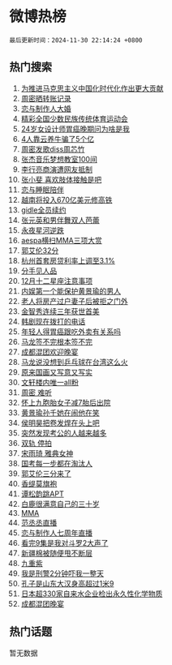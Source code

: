 # 微博热榜

`最后更新时间：2024-11-30 22:14:24 +0800`

## 热门搜索

1. [为推进马克思主义中国化时代化作出更大贡献](https://m.weibo.cn/search?containerid=100103type%3D1%26t%3D10%26q%3D%23%E4%B8%BA%E6%8E%A8%E8%BF%9B%E9%A9%AC%E5%85%8B%E6%80%9D%E4%B8%BB%E4%B9%89%E4%B8%AD%E5%9B%BD%E5%8C%96%E6%97%B6%E4%BB%A3%E5%8C%96%E4%BD%9C%E5%87%BA%E6%9B%B4%E5%A4%A7%E8%B4%A1%E7%8C%AE%23&stream_entry_id=51&isnewpage=1&extparam=seat%3D1%26q%3D%2523%25E4%25B8%25BA%25E6%258E%25A8%25E8%25BF%259B%25E9%25A9%25AC%25E5%2585%258B%25E6%2580%259D%25E4%25B8%25BB%25E4%25B9%2589%25E4%25B8%25AD%25E5%259B%25BD%25E5%258C%2596%25E6%2597%25B6%25E4%25BB%25A3%25E5%258C%2596%25E4%25BD%259C%25E5%2587%25BA%25E6%259B%25B4%25E5%25A4%25A7%25E8%25B4%25A1%25E7%258C%25AE%2523%26pos%3D0%26filter_type%3Drealtimehot%26stream_entry_id%3D51%26c_type%3D51%26dgr%3D0%26cate%3D10103%26display_time%3D1732976062%26pre_seqid%3D17329760628890259102874)
1. [周密晒转账记录](https://m.weibo.cn/search?containerid=100103type%3D1%26t%3D10%26q%3D%23%E5%91%A8%E5%AF%86%E6%99%92%E8%BD%AC%E8%B4%A6%E8%AE%B0%E5%BD%95%23&stream_entry_id=31&isnewpage=1&extparam=seat%3D1%26filter_type%3Drealtimehot%26lcate%3D5001%26c_type%3D31%26cate%3D5001%26q%3D%2523%25E5%2591%25A8%25E5%25AF%2586%25E6%2599%2592%25E8%25BD%25AC%25E8%25B4%25A6%25E8%25AE%25B0%25E5%25BD%2595%2523%26dgr%3D0%26realpos%3D1%26stream_entry_id%3D31%26flag%3D1%26pos%3D0%26band_rank%3D1%26display_time%3D1732976062%26pre_seqid%3D17329760628890259102874)
1. [恋与制作人大婚](https://m.weibo.cn/search?containerid=100103type%3D1%26t%3D10%26q%3D%23%E6%81%8B%E4%B8%8E%E5%88%B6%E4%BD%9C%E4%BA%BA%E5%A4%A7%E5%A9%9A%23&stream_entry_id=31&isnewpage=1&extparam=seat%3D1%26filter_type%3Drealtimehot%26lcate%3D5001%26c_type%3D31%26cate%3D5001%26q%3D%2523%25E6%2581%258B%25E4%25B8%258E%25E5%2588%25B6%25E4%25BD%259C%25E4%25BA%25BA%25E5%25A4%25A7%25E5%25A9%259A%2523%26dgr%3D0%26realpos%3D2%26stream_entry_id%3D31%26flag%3D16%26pos%3D1%26band_rank%3D2%26display_time%3D1732976062%26pre_seqid%3D17329760628890259102874)
1. [精彩全国少数民族传统体育运动会](https://m.weibo.cn/search?containerid=100103type%3D1%26t%3D10%26q%3D%23%E7%B2%BE%E5%BD%A9%E5%85%A8%E5%9B%BD%E5%B0%91%E6%95%B0%E6%B0%91%E6%97%8F%E4%BC%A0%E7%BB%9F%E4%BD%93%E8%82%B2%E8%BF%90%E5%8A%A8%E4%BC%9A%23&stream_entry_id=31&isnewpage=1&extparam=seat%3D1%26filter_type%3Drealtimehot%26lcate%3D5001%26c_type%3D31%26cate%3D5001%26q%3D%2523%25E7%25B2%25BE%25E5%25BD%25A9%25E5%2585%25A8%25E5%259B%25BD%25E5%25B0%2591%25E6%2595%25B0%25E6%25B0%2591%25E6%2597%258F%25E4%25BC%25A0%25E7%25BB%259F%25E4%25BD%2593%25E8%2582%25B2%25E8%25BF%2590%25E5%258A%25A8%25E4%25BC%259A%2523%26dgr%3D0%26realpos%3D3%26stream_entry_id%3D31%26flag%3D1%26pos%3D2%26band_rank%3D3%26display_time%3D1732976062%26pre_seqid%3D17329760628890259102874)
1. [24岁女设计师胃癌晚期问为啥是我](https://m.weibo.cn/search?containerid=100103type%3D1%26t%3D10%26q%3D%2324%E5%B2%81%E5%A5%B3%E8%AE%BE%E8%AE%A1%E5%B8%88%E8%83%83%E7%99%8C%E6%99%9A%E6%9C%9F%E9%97%AE%E4%B8%BA%E5%95%A5%E6%98%AF%E6%88%91%23&stream_entry_id=31&isnewpage=1&extparam=seat%3D1%26filter_type%3Drealtimehot%26lcate%3D5001%26c_type%3D31%26cate%3D5001%26q%3D%252324%25E5%25B2%2581%25E5%25A5%25B3%25E8%25AE%25BE%25E8%25AE%25A1%25E5%25B8%2588%25E8%2583%2583%25E7%2599%258C%25E6%2599%259A%25E6%259C%259F%25E9%2597%25AE%25E4%25B8%25BA%25E5%2595%25A5%25E6%2598%25AF%25E6%2588%2591%2523%26dgr%3D0%26realpos%3D4%26stream_entry_id%3D31%26flag%3D0%26pos%3D3%26band_rank%3D4%26display_time%3D1732976062%26pre_seqid%3D17329760628890259102874)
1. [4人靠云养牛骗了5个亿](https://m.weibo.cn/search?containerid=100103type%3D1%26t%3D10%26q%3D%234%E4%BA%BA%E9%9D%A0%E4%BA%91%E5%85%BB%E7%89%9B%E9%AA%97%E4%BA%865%E4%B8%AA%E4%BA%BF%23&stream_entry_id=31&isnewpage=1&extparam=seat%3D1%26filter_type%3Drealtimehot%26lcate%3D5001%26c_type%3D31%26cate%3D5001%26q%3D%25234%25E4%25BA%25BA%25E9%259D%25A0%25E4%25BA%2591%25E5%2585%25BB%25E7%2589%259B%25E9%25AA%2597%25E4%25BA%25865%25E4%25B8%25AA%25E4%25BA%25BF%2523%26dgr%3D0%26realpos%3D5%26stream_entry_id%3D31%26flag%3D0%26pos%3D4%26band_rank%3D5%26display_time%3D1732976062%26pre_seqid%3D17329760628890259102874)
1. [周密发歌diss周芯竹](https://m.weibo.cn/search?containerid=100103type%3D1%26t%3D10%26q%3D%E5%91%A8%E5%AF%86%E5%8F%91%E6%AD%8Cdiss%E5%91%A8%E8%8A%AF%E7%AB%B9&stream_entry_id=31&isnewpage=1&extparam=seat%3D1%26filter_type%3Drealtimehot%26lcate%3D5001%26c_type%3D31%26cate%3D5001%26q%3D%25E5%2591%25A8%25E5%25AF%2586%25E5%258F%2591%25E6%25AD%258Cdiss%25E5%2591%25A8%25E8%258A%25AF%25E7%25AB%25B9%26dgr%3D0%26realpos%3D6%26stream_entry_id%3D31%26flag%3D1%26pos%3D5%26band_rank%3D6%26display_time%3D1732976062%26pre_seqid%3D17329760628890259102874)
1. [张杰音乐梦想教室100间](https://m.weibo.cn/search?containerid=100103type%3D1%26t%3D10%26q%3D%23%E5%BC%A0%E6%9D%B0%E9%9F%B3%E4%B9%90%E6%A2%A6%E6%83%B3%E6%95%99%E5%AE%A4100%E9%97%B4%23&stream_entry_id=31&isnewpage=1&extparam=seat%3D1%26filter_type%3Drealtimehot%26lcate%3D5001%26c_type%3D31%26cate%3D5001%26q%3D%2523%25E5%25BC%25A0%25E6%259D%25B0%25E9%259F%25B3%25E4%25B9%2590%25E6%25A2%25A6%25E6%2583%25B3%25E6%2595%2599%25E5%25AE%25A4100%25E9%2597%25B4%2523%26adid%3D266710%26dgr%3D0%26stream_entry_id%3D31%26is_ad_pos%3D1%26topic_ad%3D6%26pos%3D6%26band_rank%3D7%26display_time%3D1732976062%26pre_seqid%3D17329760628890259102874)
1. [李行亮商演遭网友抵制](https://m.weibo.cn/search?containerid=100103type%3D1%26t%3D10%26q%3D%23%E6%9D%8E%E8%A1%8C%E4%BA%AE%E5%95%86%E6%BC%94%E9%81%AD%E7%BD%91%E5%8F%8B%E6%8A%B5%E5%88%B6%23&stream_entry_id=31&isnewpage=1&extparam=seat%3D1%26filter_type%3Drealtimehot%26lcate%3D5001%26c_type%3D31%26cate%3D5001%26q%3D%2523%25E6%259D%258E%25E8%25A1%258C%25E4%25BA%25AE%25E5%2595%2586%25E6%25BC%2594%25E9%2581%25AD%25E7%25BD%2591%25E5%258F%258B%25E6%258A%25B5%25E5%2588%25B6%2523%26dgr%3D0%26realpos%3D7%26stream_entry_id%3D31%26flag%3D2%26pos%3D7%26band_rank%3D7%26display_time%3D1732976062%26pre_seqid%3D17329760628890259102874)
1. [张小斐 喜欢肢体接触是吧](https://m.weibo.cn/search?containerid=100103type%3D1%26t%3D10%26q%3D%E5%BC%A0%E5%B0%8F%E6%96%90+%E5%96%9C%E6%AC%A2%E8%82%A2%E4%BD%93%E6%8E%A5%E8%A7%A6%E6%98%AF%E5%90%A7&stream_entry_id=31&isnewpage=1&extparam=seat%3D1%26filter_type%3Drealtimehot%26lcate%3D5001%26c_type%3D31%26cate%3D5001%26q%3D%25E5%25BC%25A0%25E5%25B0%258F%25E6%2596%2590%2520%25E5%2596%259C%25E6%25AC%25A2%25E8%2582%25A2%25E4%25BD%2593%25E6%258E%25A5%25E8%25A7%25A6%25E6%2598%25AF%25E5%2590%25A7%26dgr%3D0%26realpos%3D8%26stream_entry_id%3D31%26flag%3D1%26pos%3D8%26band_rank%3D8%26display_time%3D1732976062%26pre_seqid%3D17329760628890259102874)
1. [恋与睡眠陪伴](https://m.weibo.cn/search?containerid=100103type%3D1%26t%3D10%26q%3D%23%E6%81%8B%E4%B8%8E%E7%9D%A1%E7%9C%A0%E9%99%AA%E4%BC%B4%23&stream_entry_id=31&isnewpage=1&extparam=seat%3D1%26filter_type%3Drealtimehot%26lcate%3D5001%26c_type%3D31%26cate%3D5001%26q%3D%2523%25E6%2581%258B%25E4%25B8%258E%25E7%259D%25A1%25E7%259C%25A0%25E9%2599%25AA%25E4%25BC%25B4%2523%26dgr%3D0%26realpos%3D9%26stream_entry_id%3D31%26flag%3D1%26pos%3D9%26band_rank%3D9%26display_time%3D1732976062%26pre_seqid%3D17329760628890259102874)
1. [越南将投入670亿美元修高铁](https://m.weibo.cn/search?containerid=100103type%3D1%26t%3D10%26q%3D%23%E8%B6%8A%E5%8D%97%E5%B0%86%E6%8A%95%E5%85%A5670%E4%BA%BF%E7%BE%8E%E5%85%83%E4%BF%AE%E9%AB%98%E9%93%81%23&stream_entry_id=31&isnewpage=1&extparam=seat%3D1%26filter_type%3Drealtimehot%26lcate%3D5001%26c_type%3D31%26cate%3D5001%26q%3D%2523%25E8%25B6%258A%25E5%258D%2597%25E5%25B0%2586%25E6%258A%2595%25E5%2585%25A5670%25E4%25BA%25BF%25E7%25BE%258E%25E5%2585%2583%25E4%25BF%25AE%25E9%25AB%2598%25E9%2593%2581%2523%26dgr%3D0%26realpos%3D10%26stream_entry_id%3D31%26flag%3D0%26pos%3D10%26band_rank%3D10%26display_time%3D1732976062%26pre_seqid%3D17329760628890259102874)
1. [gidle全员续约](https://m.weibo.cn/search?containerid=100103type%3D1%26t%3D10%26q%3D%23gidle%E5%85%A8%E5%91%98%E7%BB%AD%E7%BA%A6%23&stream_entry_id=31&isnewpage=1&extparam=seat%3D1%26filter_type%3Drealtimehot%26lcate%3D5001%26c_type%3D31%26cate%3D5001%26q%3D%2523gidle%25E5%2585%25A8%25E5%2591%2598%25E7%25BB%25AD%25E7%25BA%25A6%2523%26dgr%3D0%26realpos%3D11%26stream_entry_id%3D31%26flag%3D1%26pos%3D11%26band_rank%3D11%26display_time%3D1732976062%26pre_seqid%3D17329760628890259102874)
1. [张元英和男伴舞双人芭蕾](https://m.weibo.cn/search?containerid=100103type%3D1%26t%3D10%26q%3D%23%E5%BC%A0%E5%85%83%E8%8B%B1%E5%92%8C%E7%94%B7%E4%BC%B4%E8%88%9E%E5%8F%8C%E4%BA%BA%E8%8A%AD%E8%95%BE%23&stream_entry_id=31&isnewpage=1&extparam=seat%3D1%26filter_type%3Drealtimehot%26lcate%3D5001%26c_type%3D31%26cate%3D5001%26q%3D%2523%25E5%25BC%25A0%25E5%2585%2583%25E8%258B%25B1%25E5%2592%258C%25E7%2594%25B7%25E4%25BC%25B4%25E8%2588%259E%25E5%258F%258C%25E4%25BA%25BA%25E8%258A%25AD%25E8%2595%25BE%2523%26dgr%3D0%26realpos%3D12%26stream_entry_id%3D31%26flag%3D1%26pos%3D12%26band_rank%3D12%26display_time%3D1732976062%26pre_seqid%3D17329760628890259102874)
1. [永夜星河逆跌](https://m.weibo.cn/search?containerid=100103type%3D1%26t%3D10%26q%3D%E6%B0%B8%E5%A4%9C%E6%98%9F%E6%B2%B3%E9%80%86%E8%B7%8C&stream_entry_id=31&isnewpage=1&extparam=seat%3D1%26filter_type%3Drealtimehot%26lcate%3D5001%26c_type%3D31%26cate%3D5001%26q%3D%25E6%25B0%25B8%25E5%25A4%259C%25E6%2598%259F%25E6%25B2%25B3%25E9%2580%2586%25E8%25B7%258C%26dgr%3D0%26realpos%3D13%26stream_entry_id%3D31%26flag%3D1%26pos%3D13%26band_rank%3D13%26display_time%3D1732976062%26pre_seqid%3D17329760628890259102874)
1. [aespa横扫MMA三项大赏](https://m.weibo.cn/search?containerid=100103type%3D1%26t%3D10%26q%3D%23aespa%E6%A8%AA%E6%89%ABMMA%E4%B8%89%E9%A1%B9%E5%A4%A7%E8%B5%8F%23&stream_entry_id=31&isnewpage=1&extparam=seat%3D1%26filter_type%3Drealtimehot%26lcate%3D5001%26c_type%3D31%26cate%3D5001%26q%3D%2523aespa%25E6%25A8%25AA%25E6%2589%25ABMMA%25E4%25B8%2589%25E9%25A1%25B9%25E5%25A4%25A7%25E8%25B5%258F%2523%26dgr%3D0%26realpos%3D14%26stream_entry_id%3D31%26flag%3D1%26pos%3D14%26band_rank%3D14%26display_time%3D1732976062%26pre_seqid%3D17329760628890259102874)
1. [郭艾伦32分](https://m.weibo.cn/search?containerid=100103type%3D1%26t%3D10%26q%3D%E9%83%AD%E8%89%BE%E4%BC%A632%E5%88%86&stream_entry_id=31&isnewpage=1&extparam=seat%3D1%26filter_type%3Drealtimehot%26lcate%3D5001%26c_type%3D31%26cate%3D5001%26q%3D%25E9%2583%25AD%25E8%2589%25BE%25E4%25BC%25A632%25E5%2588%2586%26dgr%3D0%26realpos%3D15%26stream_entry_id%3D31%26flag%3D1%26pos%3D15%26band_rank%3D15%26display_time%3D1732976062%26pre_seqid%3D17329760628890259102874)
1. [杭州首套房贷利率上调至3.1%](https://m.weibo.cn/search?containerid=100103type%3D1%26t%3D10%26q%3D%23%E6%9D%AD%E5%B7%9E%E9%A6%96%E5%A5%97%E6%88%BF%E8%B4%B7%E5%88%A9%E7%8E%87%E4%B8%8A%E8%B0%83%E8%87%B33.1%25%23&stream_entry_id=31&isnewpage=1&extparam=seat%3D1%26filter_type%3Drealtimehot%26lcate%3D5001%26c_type%3D31%26cate%3D5001%26q%3D%2523%25E6%259D%25AD%25E5%25B7%259E%25E9%25A6%2596%25E5%25A5%2597%25E6%2588%25BF%25E8%25B4%25B7%25E5%2588%25A9%25E7%258E%2587%25E4%25B8%258A%25E8%25B0%2583%25E8%2587%25B33.1%2525%2523%26dgr%3D0%26realpos%3D16%26stream_entry_id%3D31%26flag%3D0%26pos%3D16%26band_rank%3D16%26display_time%3D1732976062%26pre_seqid%3D17329760628890259102874)
1. [分手见人品](https://m.weibo.cn/search?containerid=100103type%3D1%26t%3D10%26q%3D%E5%88%86%E6%89%8B%E8%A7%81%E4%BA%BA%E5%93%81&stream_entry_id=31&isnewpage=1&extparam=seat%3D1%26filter_type%3Drealtimehot%26lcate%3D5001%26c_type%3D31%26cate%3D5001%26q%3D%25E5%2588%2586%25E6%2589%258B%25E8%25A7%2581%25E4%25BA%25BA%25E5%2593%2581%26dgr%3D0%26realpos%3D17%26stream_entry_id%3D31%26flag%3D1%26pos%3D17%26band_rank%3D17%26display_time%3D1732976062%26pre_seqid%3D17329760628890259102874)
1. [12月十二星座注意事项](https://m.weibo.cn/search?containerid=100103type%3D1%26t%3D10%26q%3D%2312%E6%9C%88%E5%8D%81%E4%BA%8C%E6%98%9F%E5%BA%A7%E6%B3%A8%E6%84%8F%E4%BA%8B%E9%A1%B9%23&stream_entry_id=31&isnewpage=1&extparam=seat%3D1%26filter_type%3Drealtimehot%26lcate%3D5001%26c_type%3D31%26cate%3D5001%26q%3D%252312%25E6%259C%2588%25E5%258D%2581%25E4%25BA%258C%25E6%2598%259F%25E5%25BA%25A7%25E6%25B3%25A8%25E6%2584%258F%25E4%25BA%258B%25E9%25A1%25B9%2523%26dgr%3D0%26realpos%3D18%26stream_entry_id%3D31%26flag%3D1%26pos%3D18%26band_rank%3D18%26display_time%3D1732976062%26pre_seqid%3D17329760628890259102874)
1. [内娱第一个能保护黄景瑜的男人](https://m.weibo.cn/search?containerid=100103type%3D1%26t%3D10%26q%3D%E5%86%85%E5%A8%B1%E7%AC%AC%E4%B8%80%E4%B8%AA%E8%83%BD%E4%BF%9D%E6%8A%A4%E9%BB%84%E6%99%AF%E7%91%9C%E7%9A%84%E7%94%B7%E4%BA%BA&stream_entry_id=31&isnewpage=1&extparam=seat%3D1%26filter_type%3Drealtimehot%26lcate%3D5001%26c_type%3D31%26cate%3D5001%26q%3D%25E5%2586%2585%25E5%25A8%25B1%25E7%25AC%25AC%25E4%25B8%2580%25E4%25B8%25AA%25E8%2583%25BD%25E4%25BF%259D%25E6%258A%25A4%25E9%25BB%2584%25E6%2599%25AF%25E7%2591%259C%25E7%259A%2584%25E7%2594%25B7%25E4%25BA%25BA%26dgr%3D0%26realpos%3D19%26stream_entry_id%3D31%26flag%3D1%26pos%3D19%26band_rank%3D19%26display_time%3D1732976062%26pre_seqid%3D17329760628890259102874)
1. [老人将房产过户妻子后被拒之门外](https://m.weibo.cn/search?containerid=100103type%3D1%26t%3D10%26q%3D%23%E8%80%81%E4%BA%BA%E5%B0%86%E6%88%BF%E4%BA%A7%E8%BF%87%E6%88%B7%E5%A6%BB%E5%AD%90%E5%90%8E%E8%A2%AB%E6%8B%92%E4%B9%8B%E9%97%A8%E5%A4%96%23&stream_entry_id=31&isnewpage=1&extparam=seat%3D1%26filter_type%3Drealtimehot%26lcate%3D5001%26c_type%3D31%26cate%3D5001%26q%3D%2523%25E8%2580%2581%25E4%25BA%25BA%25E5%25B0%2586%25E6%2588%25BF%25E4%25BA%25A7%25E8%25BF%2587%25E6%2588%25B7%25E5%25A6%25BB%25E5%25AD%2590%25E5%2590%258E%25E8%25A2%25AB%25E6%258B%2592%25E4%25B9%258B%25E9%2597%25A8%25E5%25A4%2596%2523%26dgr%3D0%26realpos%3D20%26stream_entry_id%3D31%26flag%3D1%26pos%3D20%26band_rank%3D20%26display_time%3D1732976062%26pre_seqid%3D17329760628890259102874)
1. [金智秀连续三年获世首美](https://m.weibo.cn/search?containerid=100103type%3D1%26t%3D10%26q%3D%23%E9%87%91%E6%99%BA%E7%A7%80%E8%BF%9E%E7%BB%AD%E4%B8%89%E5%B9%B4%E8%8E%B7%E4%B8%96%E9%A6%96%E7%BE%8E%23&stream_entry_id=31&isnewpage=1&extparam=seat%3D1%26filter_type%3Drealtimehot%26lcate%3D5001%26c_type%3D31%26cate%3D5001%26q%3D%2523%25E9%2587%2591%25E6%2599%25BA%25E7%25A7%2580%25E8%25BF%259E%25E7%25BB%25AD%25E4%25B8%2589%25E5%25B9%25B4%25E8%258E%25B7%25E4%25B8%2596%25E9%25A6%2596%25E7%25BE%258E%2523%26dgr%3D0%26realpos%3D21%26stream_entry_id%3D31%26flag%3D0%26pos%3D21%26band_rank%3D21%26display_time%3D1732976062%26pre_seqid%3D17329760628890259102874)
1. [韩剧现在拨打的电话](https://m.weibo.cn/search?containerid=100103type%3D1%26t%3D10%26q%3D%23%E9%9F%A9%E5%89%A7%E7%8E%B0%E5%9C%A8%E6%8B%A8%E6%89%93%E7%9A%84%E7%94%B5%E8%AF%9D%23&stream_entry_id=31&isnewpage=1&extparam=seat%3D1%26filter_type%3Drealtimehot%26lcate%3D5001%26c_type%3D31%26cate%3D5001%26q%3D%2523%25E9%259F%25A9%25E5%2589%25A7%25E7%258E%25B0%25E5%259C%25A8%25E6%258B%25A8%25E6%2589%2593%25E7%259A%2584%25E7%2594%25B5%25E8%25AF%259D%2523%26dgr%3D0%26realpos%3D22%26stream_entry_id%3D31%26flag%3D1%26pos%3D22%26band_rank%3D22%26display_time%3D1732976062%26pre_seqid%3D17329760628890259102874)
1. [年轻人得胃癌跟吃外卖有关系吗](https://m.weibo.cn/search?containerid=100103type%3D1%26t%3D10%26q%3D%23%E5%B9%B4%E8%BD%BB%E4%BA%BA%E5%BE%97%E8%83%83%E7%99%8C%E8%B7%9F%E5%90%83%E5%A4%96%E5%8D%96%E6%9C%89%E5%85%B3%E7%B3%BB%E5%90%97%23&stream_entry_id=31&isnewpage=1&extparam=seat%3D1%26filter_type%3Drealtimehot%26lcate%3D5001%26c_type%3D31%26cate%3D5001%26q%3D%2523%25E5%25B9%25B4%25E8%25BD%25BB%25E4%25BA%25BA%25E5%25BE%2597%25E8%2583%2583%25E7%2599%258C%25E8%25B7%259F%25E5%2590%2583%25E5%25A4%2596%25E5%258D%2596%25E6%259C%2589%25E5%2585%25B3%25E7%25B3%25BB%25E5%2590%2597%2523%26dgr%3D0%26realpos%3D23%26stream_entry_id%3D31%26flag%3D0%26pos%3D23%26band_rank%3D23%26display_time%3D1732976062%26pre_seqid%3D17329760628890259102874)
1. [马龙签不完根本签不完](https://m.weibo.cn/search?containerid=100103type%3D1%26t%3D10%26q%3D%23%E9%A9%AC%E9%BE%99%E7%AD%BE%E4%B8%8D%E5%AE%8C%E6%A0%B9%E6%9C%AC%E7%AD%BE%E4%B8%8D%E5%AE%8C%23&stream_entry_id=31&isnewpage=1&extparam=seat%3D1%26filter_type%3Drealtimehot%26lcate%3D5001%26c_type%3D31%26cate%3D5001%26q%3D%2523%25E9%25A9%25AC%25E9%25BE%2599%25E7%25AD%25BE%25E4%25B8%258D%25E5%25AE%258C%25E6%25A0%25B9%25E6%259C%25AC%25E7%25AD%25BE%25E4%25B8%258D%25E5%25AE%258C%2523%26dgr%3D0%26realpos%3D24%26stream_entry_id%3D31%26flag%3D1%26pos%3D24%26band_rank%3D24%26display_time%3D1732976062%26pre_seqid%3D17329760628890259102874)
1. [成都混团欢迎晚宴](https://m.weibo.cn/search?containerid=100103type%3D1%26t%3D10%26q%3D%23%E6%88%90%E9%83%BD%E6%B7%B7%E5%9B%A2%E6%AC%A2%E8%BF%8E%E6%99%9A%E5%AE%B4%23&stream_entry_id=31&isnewpage=1&extparam=seat%3D1%26filter_type%3Drealtimehot%26lcate%3D5001%26c_type%3D31%26cate%3D5001%26q%3D%2523%25E6%2588%2590%25E9%2583%25BD%25E6%25B7%25B7%25E5%259B%25A2%25E6%25AC%25A2%25E8%25BF%258E%25E6%2599%259A%25E5%25AE%25B4%2523%26dgr%3D0%26realpos%3D25%26stream_entry_id%3D31%26flag%3D1%26pos%3D25%26band_rank%3D25%26display_time%3D1732976062%26pre_seqid%3D17329760628890259102874)
1. [马龙说没想到乒乓球在台湾这么火](https://m.weibo.cn/search?containerid=100103type%3D1%26t%3D10%26q%3D%E9%A9%AC%E9%BE%99%E8%AF%B4%E6%B2%A1%E6%83%B3%E5%88%B0%E4%B9%92%E4%B9%93%E7%90%83%E5%9C%A8%E5%8F%B0%E6%B9%BE%E8%BF%99%E4%B9%88%E7%81%AB&stream_entry_id=31&isnewpage=1&extparam=seat%3D1%26filter_type%3Drealtimehot%26lcate%3D5001%26c_type%3D31%26cate%3D5001%26q%3D%25E9%25A9%25AC%25E9%25BE%2599%25E8%25AF%25B4%25E6%25B2%25A1%25E6%2583%25B3%25E5%2588%25B0%25E4%25B9%2592%25E4%25B9%2593%25E7%2590%2583%25E5%259C%25A8%25E5%258F%25B0%25E6%25B9%25BE%25E8%25BF%2599%25E4%25B9%2588%25E7%2581%25AB%26dgr%3D0%26realpos%3D26%26stream_entry_id%3D31%26flag%3D1%26pos%3D26%26band_rank%3D26%26display_time%3D1732976062%26pre_seqid%3D17329760628890259102874)
1. [原来国画又写意又写实](https://m.weibo.cn/search?containerid=100103type%3D1%26t%3D10%26q%3D%23%E5%8E%9F%E6%9D%A5%E5%9B%BD%E7%94%BB%E5%8F%88%E5%86%99%E6%84%8F%E5%8F%88%E5%86%99%E5%AE%9E%23&stream_entry_id=31&isnewpage=1&extparam=seat%3D1%26filter_type%3Drealtimehot%26lcate%3D5001%26c_type%3D31%26cate%3D5001%26q%3D%2523%25E5%258E%259F%25E6%259D%25A5%25E5%259B%25BD%25E7%2594%25BB%25E5%258F%2588%25E5%2586%2599%25E6%2584%258F%25E5%258F%2588%25E5%2586%2599%25E5%25AE%259E%2523%26dgr%3D0%26realpos%3D27%26stream_entry_id%3D31%26flag%3D1%26pos%3D27%26band_rank%3D27%26display_time%3D1732976062%26pre_seqid%3D17329760628890259102874)
1. [文轩楼内唯一all粉](https://m.weibo.cn/search?containerid=100103type%3D1%26t%3D10%26q%3D%23%E6%96%87%E8%BD%A9%E6%A5%BC%E5%86%85%E5%94%AF%E4%B8%80all%E7%B2%89%23&stream_entry_id=31&isnewpage=1&extparam=seat%3D1%26filter_type%3Drealtimehot%26lcate%3D5001%26c_type%3D31%26cate%3D5001%26q%3D%2523%25E6%2596%2587%25E8%25BD%25A9%25E6%25A5%25BC%25E5%2586%2585%25E5%2594%25AF%25E4%25B8%2580all%25E7%25B2%2589%2523%26dgr%3D0%26realpos%3D28%26stream_entry_id%3D31%26flag%3D1%26pos%3D28%26band_rank%3D28%26display_time%3D1732976062%26pre_seqid%3D17329760628890259102874)
1. [周密 难听](https://m.weibo.cn/search?containerid=100103type%3D1%26t%3D10%26q%3D%E5%91%A8%E5%AF%86+%E9%9A%BE%E5%90%AC&stream_entry_id=31&isnewpage=1&extparam=seat%3D1%26filter_type%3Drealtimehot%26lcate%3D5001%26c_type%3D31%26cate%3D5001%26q%3D%25E5%2591%25A8%25E5%25AF%2586%2520%25E9%259A%25BE%25E5%2590%25AC%26dgr%3D0%26realpos%3D29%26stream_entry_id%3D31%26flag%3D1%26pos%3D29%26band_rank%3D29%26display_time%3D1732976062%26pre_seqid%3D17329760628890259102874)
1. [怀上九胞胎女子减7胎后出院](https://m.weibo.cn/search?containerid=100103type%3D1%26t%3D10%26q%3D%23%E6%80%80%E4%B8%8A%E4%B9%9D%E8%83%9E%E8%83%8E%E5%A5%B3%E5%AD%90%E5%87%8F7%E8%83%8E%E5%90%8E%E5%87%BA%E9%99%A2%23&stream_entry_id=31&isnewpage=1&extparam=seat%3D1%26filter_type%3Drealtimehot%26lcate%3D5001%26c_type%3D31%26cate%3D5001%26q%3D%2523%25E6%2580%2580%25E4%25B8%258A%25E4%25B9%259D%25E8%2583%259E%25E8%2583%258E%25E5%25A5%25B3%25E5%25AD%2590%25E5%2587%258F7%25E8%2583%258E%25E5%2590%258E%25E5%2587%25BA%25E9%2599%25A2%2523%26dgr%3D0%26realpos%3D30%26stream_entry_id%3D31%26flag%3D0%26pos%3D30%26band_rank%3D30%26display_time%3D1732976062%26pre_seqid%3D17329760628890259102874)
1. [黄景瑜孙千她在闹他在笑](https://m.weibo.cn/search?containerid=100103type%3D1%26t%3D10%26q%3D%E9%BB%84%E6%99%AF%E7%91%9C%E5%AD%99%E5%8D%83%E5%A5%B9%E5%9C%A8%E9%97%B9%E4%BB%96%E5%9C%A8%E7%AC%91&stream_entry_id=31&isnewpage=1&extparam=seat%3D1%26filter_type%3Drealtimehot%26lcate%3D5001%26c_type%3D31%26cate%3D5001%26q%3D%25E9%25BB%2584%25E6%2599%25AF%25E7%2591%259C%25E5%25AD%2599%25E5%258D%2583%25E5%25A5%25B9%25E5%259C%25A8%25E9%2597%25B9%25E4%25BB%2596%25E5%259C%25A8%25E7%25AC%2591%26dgr%3D0%26realpos%3D31%26stream_entry_id%3D31%26flag%3D1%26pos%3D31%26band_rank%3D31%26display_time%3D1732976062%26pre_seqid%3D17329760628890259102874)
1. [侯明昊把卷发焊在头上吧](https://m.weibo.cn/search?containerid=100103type%3D1%26t%3D10%26q%3D%E4%BE%AF%E6%98%8E%E6%98%8A%E6%8A%8A%E5%8D%B7%E5%8F%91%E7%84%8A%E5%9C%A8%E5%A4%B4%E4%B8%8A%E5%90%A7&stream_entry_id=31&isnewpage=1&extparam=seat%3D1%26filter_type%3Drealtimehot%26lcate%3D5001%26c_type%3D31%26cate%3D5001%26q%3D%25E4%25BE%25AF%25E6%2598%258E%25E6%2598%258A%25E6%258A%258A%25E5%258D%25B7%25E5%258F%2591%25E7%2584%258A%25E5%259C%25A8%25E5%25A4%25B4%25E4%25B8%258A%25E5%2590%25A7%26dgr%3D0%26realpos%3D32%26stream_entry_id%3D31%26flag%3D1%26pos%3D32%26band_rank%3D32%26display_time%3D1732976062%26pre_seqid%3D17329760628890259102874)
1. [突然发现考公的人越来越多](https://m.weibo.cn/search?containerid=100103type%3D1%26t%3D10%26q%3D%23%E7%AA%81%E7%84%B6%E5%8F%91%E7%8E%B0%E8%80%83%E5%85%AC%E7%9A%84%E4%BA%BA%E8%B6%8A%E6%9D%A5%E8%B6%8A%E5%A4%9A%23&stream_entry_id=31&isnewpage=1&extparam=seat%3D1%26filter_type%3Drealtimehot%26lcate%3D5001%26c_type%3D31%26cate%3D5001%26q%3D%2523%25E7%25AA%2581%25E7%2584%25B6%25E5%258F%2591%25E7%258E%25B0%25E8%2580%2583%25E5%2585%25AC%25E7%259A%2584%25E4%25BA%25BA%25E8%25B6%258A%25E6%259D%25A5%25E8%25B6%258A%25E5%25A4%259A%2523%26dgr%3D0%26realpos%3D33%26stream_entry_id%3D31%26flag%3D1%26pos%3D33%26band_rank%3D33%26display_time%3D1732976062%26pre_seqid%3D17329760628890259102874)
1. [双轨 停拍](https://m.weibo.cn/search?containerid=100103type%3D1%26t%3D10%26q%3D%E5%8F%8C%E8%BD%A8+%E5%81%9C%E6%8B%8D&stream_entry_id=31&isnewpage=1&extparam=seat%3D1%26filter_type%3Drealtimehot%26lcate%3D5001%26c_type%3D31%26cate%3D5001%26q%3D%25E5%258F%258C%25E8%25BD%25A8%2520%25E5%2581%259C%25E6%258B%258D%26dgr%3D0%26realpos%3D34%26stream_entry_id%3D31%26flag%3D0%26pos%3D34%26band_rank%3D34%26display_time%3D1732976062%26pre_seqid%3D17329760628890259102874)
1. [宋雨琦 雅典女神](https://m.weibo.cn/search?containerid=100103type%3D1%26t%3D10%26q%3D%E5%AE%8B%E9%9B%A8%E7%90%A6+%E9%9B%85%E5%85%B8%E5%A5%B3%E7%A5%9E&stream_entry_id=31&isnewpage=1&extparam=seat%3D1%26filter_type%3Drealtimehot%26lcate%3D5001%26c_type%3D31%26cate%3D5001%26q%3D%25E5%25AE%258B%25E9%259B%25A8%25E7%2590%25A6%2520%25E9%259B%2585%25E5%2585%25B8%25E5%25A5%25B3%25E7%25A5%259E%26dgr%3D0%26realpos%3D35%26stream_entry_id%3D31%26flag%3D1%26pos%3D35%26band_rank%3D35%26display_time%3D1732976062%26pre_seqid%3D17329760628890259102874)
1. [国考每一步都在淘汰人](https://m.weibo.cn/search?containerid=100103type%3D1%26t%3D10%26q%3D%23%E5%9B%BD%E8%80%83%E6%AF%8F%E4%B8%80%E6%AD%A5%E9%83%BD%E5%9C%A8%E6%B7%98%E6%B1%B0%E4%BA%BA%23&stream_entry_id=31&isnewpage=1&extparam=seat%3D1%26filter_type%3Drealtimehot%26lcate%3D5001%26c_type%3D31%26cate%3D5001%26q%3D%2523%25E5%259B%25BD%25E8%2580%2583%25E6%25AF%258F%25E4%25B8%2580%25E6%25AD%25A5%25E9%2583%25BD%25E5%259C%25A8%25E6%25B7%2598%25E6%25B1%25B0%25E4%25BA%25BA%2523%26dgr%3D0%26realpos%3D36%26stream_entry_id%3D31%26flag%3D1%26pos%3D36%26band_rank%3D36%26display_time%3D1732976062%26pre_seqid%3D17329760628890259102874)
1. [郭艾伦三分来了](https://m.weibo.cn/search?containerid=100103type%3D1%26t%3D10%26q%3D%23%E9%83%AD%E8%89%BE%E4%BC%A6%E4%B8%89%E5%88%86%E6%9D%A5%E4%BA%86%23&stream_entry_id=31&isnewpage=1&extparam=seat%3D1%26filter_type%3Drealtimehot%26lcate%3D5001%26c_type%3D31%26cate%3D5001%26q%3D%2523%25E9%2583%25AD%25E8%2589%25BE%25E4%25BC%25A6%25E4%25B8%2589%25E5%2588%2586%25E6%259D%25A5%25E4%25BA%2586%2523%26dgr%3D0%26realpos%3D37%26stream_entry_id%3D31%26flag%3D1%26pos%3D37%26band_rank%3D37%26display_time%3D1732976062%26pre_seqid%3D17329760628890259102874)
1. [香缇莫旗袍](https://m.weibo.cn/search?containerid=100103type%3D1%26t%3D10%26q%3D%E9%A6%99%E7%BC%87%E8%8E%AB%E6%97%97%E8%A2%8D&stream_entry_id=31&isnewpage=1&extparam=seat%3D1%26filter_type%3Drealtimehot%26lcate%3D5001%26c_type%3D31%26cate%3D5001%26q%3D%25E9%25A6%2599%25E7%25BC%2587%25E8%258E%25AB%25E6%2597%2597%25E8%25A2%258D%26dgr%3D0%26realpos%3D38%26stream_entry_id%3D31%26flag%3D1%26pos%3D38%26band_rank%3D38%26display_time%3D1732976062%26pre_seqid%3D17329760628890259102874)
1. [谭松韵跳APT](https://m.weibo.cn/search?containerid=100103type%3D1%26t%3D10%26q%3D%23%E8%B0%AD%E6%9D%BE%E9%9F%B5%E8%B7%B3APT%23&stream_entry_id=31&isnewpage=1&extparam=seat%3D1%26filter_type%3Drealtimehot%26lcate%3D5001%26c_type%3D31%26cate%3D5001%26q%3D%2523%25E8%25B0%25AD%25E6%259D%25BE%25E9%259F%25B5%25E8%25B7%25B3APT%2523%26dgr%3D0%26realpos%3D39%26stream_entry_id%3D31%26flag%3D1%26pos%3D39%26band_rank%3D39%26display_time%3D1732976062%26pre_seqid%3D17329760628890259102874)
1. [白鹿很满意自己的三十岁](https://m.weibo.cn/search?containerid=100103type%3D1%26t%3D10%26q%3D%E7%99%BD%E9%B9%BF%E5%BE%88%E6%BB%A1%E6%84%8F%E8%87%AA%E5%B7%B1%E7%9A%84%E4%B8%89%E5%8D%81%E5%B2%81&stream_entry_id=31&isnewpage=1&extparam=seat%3D1%26filter_type%3Drealtimehot%26lcate%3D5001%26c_type%3D31%26cate%3D5001%26q%3D%25E7%2599%25BD%25E9%25B9%25BF%25E5%25BE%2588%25E6%25BB%25A1%25E6%2584%258F%25E8%2587%25AA%25E5%25B7%25B1%25E7%259A%2584%25E4%25B8%2589%25E5%258D%2581%25E5%25B2%2581%26dgr%3D0%26realpos%3D40%26stream_entry_id%3D31%26flag%3D0%26pos%3D40%26band_rank%3D40%26display_time%3D1732976062%26pre_seqid%3D17329760628890259102874)
1. [MMA](https://m.weibo.cn/search?containerid=100103type%3D1%26t%3D10%26q%3DMMA&stream_entry_id=31&isnewpage=1&extparam=seat%3D1%26filter_type%3Drealtimehot%26lcate%3D5001%26c_type%3D31%26cate%3D5001%26q%3DMMA%26dgr%3D0%26realpos%3D41%26stream_entry_id%3D31%26flag%3D1%26pos%3D41%26band_rank%3D41%26display_time%3D1732976062%26pre_seqid%3D17329760628890259102874)
1. [范丞丞直播](https://m.weibo.cn/search?containerid=100103type%3D1%26t%3D10%26q%3D%23%E8%8C%83%E4%B8%9E%E4%B8%9E%E7%9B%B4%E6%92%AD%23&stream_entry_id=31&isnewpage=1&extparam=seat%3D1%26filter_type%3Drealtimehot%26lcate%3D5001%26c_type%3D31%26cate%3D5001%26q%3D%2523%25E8%258C%2583%25E4%25B8%259E%25E4%25B8%259E%25E7%259B%25B4%25E6%2592%25AD%2523%26dgr%3D0%26realpos%3D42%26stream_entry_id%3D31%26flag%3D1%26pos%3D42%26band_rank%3D42%26display_time%3D1732976062%26pre_seqid%3D17329760628890259102874)
1. [恋与制作人七周年直播](https://m.weibo.cn/search?containerid=100103type%3D1%26t%3D10%26q%3D%E6%81%8B%E4%B8%8E%E5%88%B6%E4%BD%9C%E4%BA%BA%E4%B8%83%E5%91%A8%E5%B9%B4%E7%9B%B4%E6%92%AD&stream_entry_id=31&isnewpage=1&extparam=seat%3D1%26filter_type%3Drealtimehot%26lcate%3D5001%26c_type%3D31%26cate%3D5001%26q%3D%25E6%2581%258B%25E4%25B8%258E%25E5%2588%25B6%25E4%25BD%259C%25E4%25BA%25BA%25E4%25B8%2583%25E5%2591%25A8%25E5%25B9%25B4%25E7%259B%25B4%25E6%2592%25AD%26dgr%3D0%26realpos%3D43%26stream_entry_id%3D31%26flag%3D0%26pos%3D43%26band_rank%3D43%26display_time%3D1732976062%26pre_seqid%3D17329760628890259102874)
1. [看完9集是我对斗罗2大声了](https://m.weibo.cn/search?containerid=100103type%3D1%26t%3D10%26q%3D%E7%9C%8B%E5%AE%8C9%E9%9B%86%E6%98%AF%E6%88%91%E5%AF%B9%E6%96%97%E7%BD%972%E5%A4%A7%E5%A3%B0%E4%BA%86&stream_entry_id=31&isnewpage=1&extparam=seat%3D1%26filter_type%3Drealtimehot%26lcate%3D5001%26c_type%3D31%26cate%3D5001%26q%3D%25E7%259C%258B%25E5%25AE%258C9%25E9%259B%2586%25E6%2598%25AF%25E6%2588%2591%25E5%25AF%25B9%25E6%2596%2597%25E7%25BD%25972%25E5%25A4%25A7%25E5%25A3%25B0%25E4%25BA%2586%26dgr%3D0%26realpos%3D44%26stream_entry_id%3D31%26flag%3D0%26pos%3D44%26band_rank%3D44%26display_time%3D1732976062%26pre_seqid%3D17329760628890259102874)
1. [新疆棉被随便甩不断层](https://m.weibo.cn/search?containerid=100103type%3D1%26t%3D10%26q%3D%23%E6%96%B0%E7%96%86%E6%A3%89%E8%A2%AB%E9%9A%8F%E4%BE%BF%E7%94%A9%E4%B8%8D%E6%96%AD%E5%B1%82%23&stream_entry_id=31&isnewpage=1&extparam=seat%3D1%26filter_type%3Drealtimehot%26lcate%3D5001%26c_type%3D31%26cate%3D5001%26q%3D%2523%25E6%2596%25B0%25E7%2596%2586%25E6%25A3%2589%25E8%25A2%25AB%25E9%259A%258F%25E4%25BE%25BF%25E7%2594%25A9%25E4%25B8%258D%25E6%2596%25AD%25E5%25B1%2582%2523%26dgr%3D0%26realpos%3D45%26stream_entry_id%3D31%26flag%3D0%26pos%3D45%26band_rank%3D45%26display_time%3D1732976062%26pre_seqid%3D17329760628890259102874)
1. [九重紫](https://m.weibo.cn/search?containerid=100103type%3D1%26t%3D10%26q%3D%E4%B9%9D%E9%87%8D%E7%B4%AB&stream_entry_id=31&isnewpage=1&extparam=seat%3D1%26filter_type%3Drealtimehot%26lcate%3D5001%26c_type%3D31%26cate%3D5001%26q%3D%25E4%25B9%259D%25E9%2587%258D%25E7%25B4%25AB%26dgr%3D0%26realpos%3D46%26stream_entry_id%3D31%26flag%3D0%26pos%3D46%26band_rank%3D46%26display_time%3D1732976062%26pre_seqid%3D17329760628890259102874)
1. [我是刑警2分钟吓我一整天](https://m.weibo.cn/search?containerid=100103type%3D1%26t%3D10%26q%3D%E6%88%91%E6%98%AF%E5%88%91%E8%AD%A62%E5%88%86%E9%92%9F%E5%90%93%E6%88%91%E4%B8%80%E6%95%B4%E5%A4%A9&stream_entry_id=31&isnewpage=1&extparam=seat%3D1%26filter_type%3Drealtimehot%26lcate%3D5001%26c_type%3D31%26cate%3D5001%26q%3D%25E6%2588%2591%25E6%2598%25AF%25E5%2588%2591%25E8%25AD%25A62%25E5%2588%2586%25E9%2592%259F%25E5%2590%2593%25E6%2588%2591%25E4%25B8%2580%25E6%2595%25B4%25E5%25A4%25A9%26dgr%3D0%26realpos%3D47%26stream_entry_id%3D31%26flag%3D1%26pos%3D47%26band_rank%3D47%26display_time%3D1732976062%26pre_seqid%3D17329760628890259102874)
1. [孔子是山东大汉身高超过1米9](https://m.weibo.cn/search?containerid=100103type%3D1%26t%3D10%26q%3D%23%E5%AD%94%E5%AD%90%E6%98%AF%E5%B1%B1%E4%B8%9C%E5%A4%A7%E6%B1%89%E8%BA%AB%E9%AB%98%E8%B6%85%E8%BF%871%E7%B1%B39%23&stream_entry_id=31&isnewpage=1&extparam=seat%3D1%26filter_type%3Drealtimehot%26lcate%3D5001%26c_type%3D31%26cate%3D5001%26q%3D%2523%25E5%25AD%2594%25E5%25AD%2590%25E6%2598%25AF%25E5%25B1%25B1%25E4%25B8%259C%25E5%25A4%25A7%25E6%25B1%2589%25E8%25BA%25AB%25E9%25AB%2598%25E8%25B6%2585%25E8%25BF%25871%25E7%25B1%25B39%2523%26dgr%3D0%26realpos%3D48%26stream_entry_id%3D31%26flag%3D1%26pos%3D48%26band_rank%3D48%26display_time%3D1732976062%26pre_seqid%3D17329760628890259102874)
1. [日本超330家自来水企业检出永久性化学物质](https://m.weibo.cn/search?containerid=100103type%3D1%26t%3D10%26q%3D%23%E6%97%A5%E6%9C%AC%E8%B6%85330%E5%AE%B6%E8%87%AA%E6%9D%A5%E6%B0%B4%E4%BC%81%E4%B8%9A%E6%A3%80%E5%87%BA%E6%B0%B8%E4%B9%85%E6%80%A7%E5%8C%96%E5%AD%A6%E7%89%A9%E8%B4%A8%23&stream_entry_id=31&isnewpage=1&extparam=seat%3D1%26filter_type%3Drealtimehot%26lcate%3D5001%26c_type%3D31%26cate%3D5001%26q%3D%2523%25E6%2597%25A5%25E6%259C%25AC%25E8%25B6%2585330%25E5%25AE%25B6%25E8%2587%25AA%25E6%259D%25A5%25E6%25B0%25B4%25E4%25BC%2581%25E4%25B8%259A%25E6%25A3%2580%25E5%2587%25BA%25E6%25B0%25B8%25E4%25B9%2585%25E6%2580%25A7%25E5%258C%2596%25E5%25AD%25A6%25E7%2589%25A9%25E8%25B4%25A8%2523%26dgr%3D0%26realpos%3D49%26stream_entry_id%3D31%26flag%3D0%26pos%3D49%26band_rank%3D49%26display_time%3D1732976062%26pre_seqid%3D17329760628890259102874)
1. [成都混团晚宴](https://m.weibo.cn/search?containerid=100103type%3D1%26t%3D10%26q%3D%23%E6%88%90%E9%83%BD%E6%B7%B7%E5%9B%A2%E6%99%9A%E5%AE%B4%23&stream_entry_id=31&isnewpage=1&extparam=seat%3D1%26filter_type%3Drealtimehot%26lcate%3D5001%26c_type%3D31%26cate%3D5001%26q%3D%2523%25E6%2588%2590%25E9%2583%25BD%25E6%25B7%25B7%25E5%259B%25A2%25E6%2599%259A%25E5%25AE%25B4%2523%26dgr%3D0%26realpos%3D50%26stream_entry_id%3D31%26flag%3D1%26pos%3D50%26band_rank%3D50%26display_time%3D1732976062%26pre_seqid%3D17329760628890259102874)

## 热门话题

暂无数据
